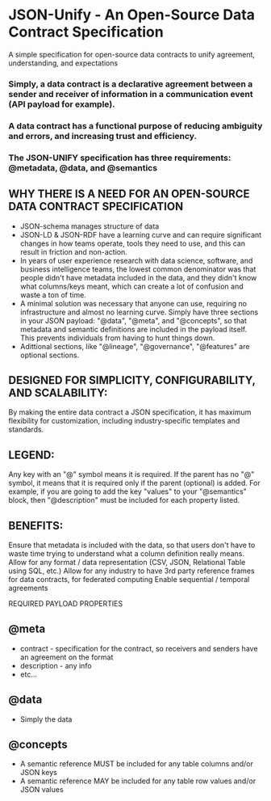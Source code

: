 # JSON-Unify - An Open-Source Data Contract Specification 
A simple specification for open-source data contracts to unify agreement, understanding, and expectations

### Simply, a data contract is a declarative agreement between a sender and receiver of information in a communication event (API payload for example).
### A data contract has a functional purpose of reducing ambiguity and errors, and increasing trust and efficiency.
### The JSON-UNIFY specification has three requirements: @metadata, @data, and @semantics

## WHY THERE IS A NEED FOR AN OPEN-SOURCE DATA CONTRACT SPECIFICATION
- JSON-schema manages structure of data 
- JSON-LD & JSON-RDF have a learning curve and can require significant changes in how teams operate, tools they need to use, and this can result in friction and non-action.
- In years of user experience research with data science, software, and business intelligence teams, the lowest common denominator was that people didn't have metadata included in the data, and they didn't know what columns/keys meant, which can create a lot of confusion and waste a ton of time.
- A minimal solution was necessary that anyone can use, requiring no infrastructure and almost no learning curve. Simply have three sections in your JSON payload: "@data", "@meta", and "@concepts", so that metadata and semantic definitions are included in the payload itself. This prevents individuals from having to hunt things down.
- Adittional sections, like "@lineage", "@governance", "@features" are optional sections.

## DESIGNED FOR SIMPLICITY, CONFIGURABILITY, AND SCALABILITY:
By making the entire data contract a JSON specification, it has maximum flexibility for customization, including industry-specific templates and standards.

## LEGEND:
Any key with an "@" symbol means it is required. If the parent has no "@" symbol, it means that it is required only if the parent (optional) is added. For example, if you are going to add the key "values" to your "@semantics" block, then "@description" must be included for each property listed.

## BENEFITS:
Ensure that metadata is included with the data, so that users don't have to waste time trying to understand what a column definition really means.
Allow for any format / data representation (CSV, JSON, Relational Table using SQL, etc.)
Allow for any industry to have 3rd party reference frames for data contracts, for federated computing
Enable sequential / temporal agreements

REQUIRED PAYLOAD PROPERTIES
## @meta
- contract - specification for the contract, so receivers and senders have an agreement on the format
- description - any info
- etc...

## @data
- Simply the data

## @concepts
- A semantic reference MUST be included for any table columns and/or JSON keys
- A semantic reference MAY be included for any table row values and/or JSON values



